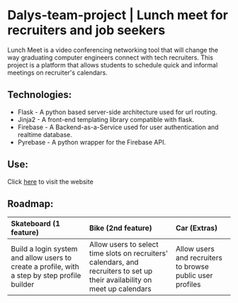 # Dalys-team-project | Lunch meet for recruiters and job seekers

Lunch Meet is a video conferencing networking tool that will change the way graduating computer engineers connect with tech recruiters. This project is a platform that allows students to schedule quick and informal meetings on recruiter's calendars. 

## Technologies:

- Flask -  A python based server-side architecture used for url routing.
- Jinja2 - A front-end templating library compatible with flask.
- Firebase - A Backend-as-a-Service used for user authentication and realtime database.
- Pyrebase - A python wrapper for the Firebase API.

## Use:

Click [here]() to visit the website

## Roadmap:

| Skateboard (1 feature) | Bike (2nd feature)     | Car (Extras)           |
| :--------------------- | :--------------------- | :--------------------- |
| Build a login system and allow users to create a profile, with a step by step profile builder | Allow users to select time slots on recruiters' calendars, and recruiters to set up their availability on meet up calendars | Allow users and recruiters to browse public user profiles |


